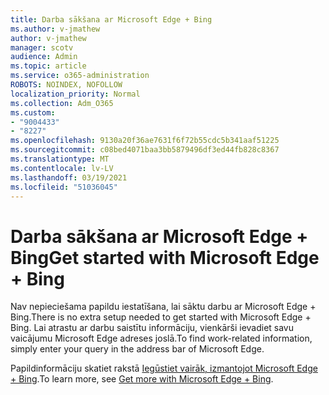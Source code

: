 ```yaml
---
title: Darba sākšana ar Microsoft Edge + Bing
ms.author: v-jmathew
author: v-jmathew
manager: scotv
audience: Admin
ms.topic: article
ms.service: o365-administration
ROBOTS: NOINDEX, NOFOLLOW
localization_priority: Normal
ms.collection: Adm_O365
ms.custom:
- "9004433"
- "8227"
ms.openlocfilehash: 9130a20f36ae7631f6f72b55cdc5b341aaf51225
ms.sourcegitcommit: c08bed4071baa3bb5879496df3ed44fb828c8367
ms.translationtype: MT
ms.contentlocale: lv-LV
ms.lasthandoff: 03/19/2021
ms.locfileid: "51036045"
---
```

# <a name="get-started-with-microsoft-edge--bing"></a><span data-ttu-id="54ccf-102">Darba sākšana ar Microsoft Edge + Bing</span><span class="sxs-lookup"><span data-stu-id="54ccf-102">Get started with Microsoft Edge + Bing</span></span>

<span data-ttu-id="54ccf-103">Nav nepieciešama papildu iestatīšana, lai sāktu darbu ar Microsoft Edge + Bing.</span><span class="sxs-lookup"><span data-stu-id="54ccf-103">There is no extra setup needed to get started with Microsoft Edge + Bing.</span></span> <span data-ttu-id="54ccf-104">Lai atrastu ar darbu saistītu informāciju, vienkārši ievadiet savu vaicājumu Microsoft Edge adreses joslā.</span><span class="sxs-lookup"><span data-stu-id="54ccf-104">To find work-related information, simply enter your query in the address bar of Microsoft Edge.</span></span>

<span data-ttu-id="54ccf-105">Papildinformāciju skatiet rakstā [Iegūstiet vairāk, izmantojot Microsoft Edge + Bing](https://go.microsoft.com/fwlink/?linkid=2152963).</span><span class="sxs-lookup"><span data-stu-id="54ccf-105">To learn more, see [Get more with Microsoft Edge + Bing](https://go.microsoft.com/fwlink/?linkid=2152963).</span></span>
